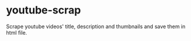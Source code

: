 # youtube-scrap
Scrape youtube videos' title, description and thumbnails and save them in html file.
